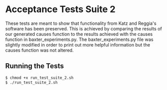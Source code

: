 # Acceptance Tests Suite 2

These tests are meant to show that functionality from Katz and Reggia's software has been preserved. This is achieved by comparing the results of our generated causes function to the results achieved with the causes function in baxter_experiments.py. The baxter_experiments.py file was slightly modified in order to print out more helpful information but the causes function was not altered.

## Running the Tests

```bash
$ chmod +x run_test_suite_2.sh
$ ./run_test_suite_2.sh
```